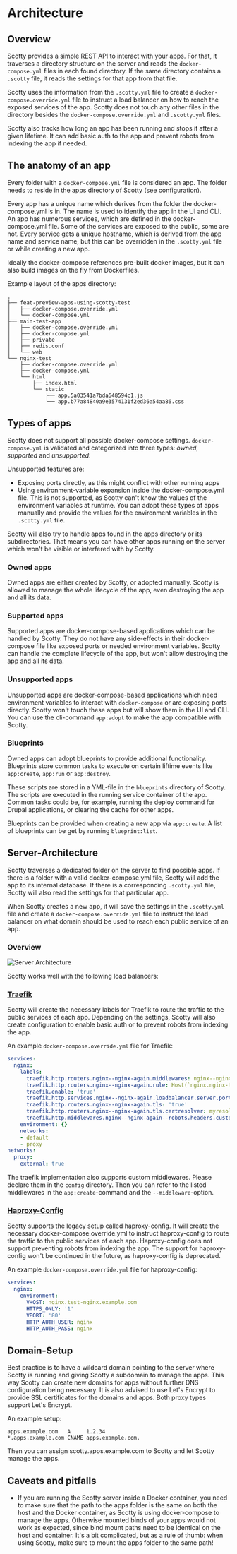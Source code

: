 # Architecture

## Overview

Scotty provides a simple REST API to interact with your apps. For that, it
traverses a directory structure on the server and reads the `docker-compose.yml`
files in each found directory. If the same directory contains a `.scotty` file,
it reads the settings for that app from that file.

Scotty uses the information from the `.scotty.yml` file to create a
`docker-compose.override.yml` file to instruct a load balancer on how to reach
the exposed services of the app. Scotty does not touch any other files in the
directory besides the `docker-compose.override.yml` and `.scotty.yml` files.

Scotty also tracks how long an app has been running and stops it after
a given lifetime. It can add basic auth to the app and prevent
robots from indexing the app if needed.

## The anatomy of an app

Every folder with a `docker-compose.yml` file is considered an app. The
folder needs to reside in the apps directory of Scotty (see configuration).

Every app has a unique name which derives from the folder the docker-compose.yml
is in. The name is used to identify the app in the UI and CLI. An app has
numerous services, which are defined in the docker-compose.yml file. Some of the
services are exposed to the public, some are not. Every service gets a unique
hostname, which is derived from the app name and service name, but this can
be overridden in the `.scotty.yml` file or while creating a new app.

Ideally the docker-compose references pre-built docker images, but it can also
build images on the fly from Dockerfiles.

Example layout of the apps directory:
```
.
├── feat-preview-apps-using-scotty-test
│   ├── docker-compose.override.yml
│   └── docker-compose.yml
├── main-test-app
│   ├── docker-compose.override.yml
│   ├── docker-compose.yml
│   ├── private
│   ├── redis.conf
│   └── web
└── nginx-test
    ├── docker-compose.override.yml
    ├── docker-compose.yml
    └── html
        ├── index.html
        └── static
            ├── app.5a03541a7bda648594c1.js
            └── app.b77a84840a9e3574131f2ed36a54aa86.css
```

## Types of apps

Scotty does not support all possible docker-compose settings. `docker-compose.yml`
is validated and categorized into three types: *owned*, *supported* and
*unsupported*:

Unsupported features are:
* Exposing ports directly, as this might conflict with other running apps
* Using environment-variable expansion inside the docker-compose.yml file. This is
  not supported, as Scotty can't know the values of the environment variables
  at runtime. You can adopt these types of apps manually and provide the values
  for the environment variables in the `.scotty.yml` file.

Scotty will also try to handle apps found in the apps directory or its
subdirectories. That means you can have other apps running on the server which
won't be visible or interfered with by Scotty.

### Owned apps

Owned apps are either created by Scotty, or adopted manually. Scotty is allowed
to manage the whole lifecycle of the app, even destroying the app and all
its data.

### Supported apps

Supported apps are docker-compose-based applications which can be handled by
Scotty. They do not have any side-effects in their docker-compose file like
exposed ports or needed environment variables. Scotty can handle the complete
lifecycle of the app, but won't allow destroying the app and all its data.

### Unsupported apps

Unsupported apps are docker-compose-based applications which need environment
variables to interact with `docker-compose` or are exposing ports directly.
Scotty won't touch these apps but will show them in the UI and CLI. You
can use the cli-command `app:adopt` to make the app compatible with Scotty.

### Blueprints

Owned apps can adopt blueprints to provide additional functionality. Blueprints
store common tasks to execute on certain liftime events like `app:create`,
`app:run` or `app:destroy`.

These scripts are stored in a YML-file in the `blueprints` directory of Scotty.
The scripts are executed in the running service container of the app. Common
tasks could be, for example, running the deploy command for Drupal applications,
or clearing the cache for other apps.

Blueprints can be provided when creating a new app via `app:create`. A list of
blueprints can be get by running `blueprint:list`.

## Server-Architecture

Scotty traverses a dedicated folder on the server to find possible apps. If
there is a folder with a valid docker-compose.yml file, Scotty will add the app
to its internal database. If there is a corresponding `.scotty.yml` file, Scotty
will also read the settings for that particular app.

When Scotty creates a new app, it will save the settings in the `.scotty.yml` file
and create a `docker-compose.override.yml` file to instruct the load balancer on
what domain should be used to reach each public service of an app.

### Overview

![Server Architecture](assets/architecture-diagram.svg)

Scotty works well with the following load balancers:

### [Traefik](https://traefik.io)

Scotty will create the necessary labels for Traefik to route the traffic to the
public services of each app. Depending on the settings, Scotty will also create
configuration to enable basic auth or to prevent robots from indexing the app.

An example `docker-compose.override.yml` file for Traefik:

```yaml
services:
  nginx:
    labels:
      traefik.http.routers.nginx--nginx-again.middlewares: nginx--nginx-test--robots
      traefik.http.routers.nginx--nginx-again.rule: Host(`nginx.nginx-test.example.com`)
      traefik.enable: 'true'
      traefik.http.services.nginx--nginx-again.loadbalancer.server.port: '80'
      traefik.http.routers.nginx--nginx-again.tls: 'true'
      traefik.http.routers.nginx--nginx-again.tls.certresolver: myresolver
      traefik.http.middlewares.nginx--nginx-again--robots.headers.customresponseheaders.X-Robots-Tags: none, noarchive, nosnippet, notranslate, noimageindex
    environment: {}
    networks:
    - default
    - proxy
networks:
  proxy:
    external: true
```

The traefik implementation also supports custom middlewares. Please declare them
in the `config` directory. Then you can refer to the listed middlewares in the
`app:create`-command and the `--middleware`-option.

### [Haproxy-Config](https://github.com/factorial-io/haproxy-config)

Scotty supports the legacy setup called haproxy-config. It will create the
necessary docker-compose.override.yml to instruct haproxy-config to route the
traffic to the public services of each app. Haproxy-config does not support
preventing robots from indexing the app. The support for haproxy-config won't be
continued in the future, as haproxy-config is deprecated.

An example `docker-compose.override.yml` file for haproxy-config:

```yaml
services:
  nginx:
    environment:
      VHOST: nginx.test-nginx.example.com
      HTTPS_ONLY: '1'
      VPORT: '80'
      HTTP_AUTH_USER: nginx
      HTTP_AUTH_PASS: nginx
```

## Domain-Setup

Best practice is to have a wildcard domain pointing to the server where Scotty
is running and giving Scotty a subdomain to manage the apps. This way Scotty can
create new domains for apps without further DNS configuration being necessary. It
is also advised to use Let's Encrypt to provide SSL certificates for the domains
and apps. Both proxy types support Let's Encrypt.

An example setup:

```
apps.example.com   A     1.2.34
*.apps.example.com CNAME apps.example.com.
```

Then you can assign scotty.apps.example.com to Scotty and let Scotty manage the
apps.

## Caveats and pitfalls

* If you are running the Scotty server inside a Docker container, you need
  to make sure that the path to the apps folder is the same on both the host and
  the Docker container, as Scotty is using docker-compose to manage the apps.
  Otherwise mounted binds of your apps would not work as expected, since bind
  mount paths need to be identical on the host and container.
  It's a bit complicated, but as a rule of thumb: when using Scotty, make sure to
  mount the apps folder to the same path!
